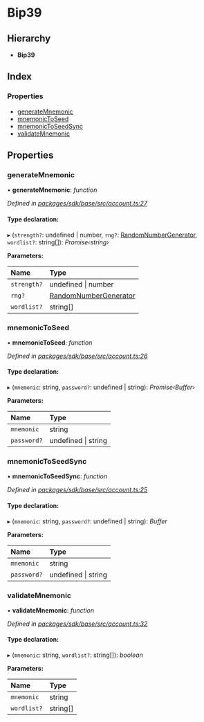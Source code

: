 # Bip39

## Hierarchy

* **Bip39**

## Index

### Properties

* [generateMnemonic]()
* [mnemonicToSeed]()
* [mnemonicToSeedSync]()
* [validateMnemonic]()

## Properties

### generateMnemonic

• **generateMnemonic**: _function_

_Defined in_ [_packages/sdk/base/src/account.ts:27_](https://github.com/celo-org/celo-monorepo/blob/master/packages/sdk/base/src/account.ts#L27)

#### Type declaration:

▸ \(`strength?`: undefined \| number, `rng?`: [RandomNumberGenerator](_account_.md#randomnumbergenerator), `wordlist?`: string\[\]\): _Promise‹string›_

**Parameters:**

| Name | Type |
| :--- | :--- |
| `strength?` | undefined \| number |
| `rng?` | [RandomNumberGenerator](_account_.md#randomnumbergenerator) |
| `wordlist?` | string\[\] |

### mnemonicToSeed

• **mnemonicToSeed**: _function_

_Defined in_ [_packages/sdk/base/src/account.ts:26_](https://github.com/celo-org/celo-monorepo/blob/master/packages/sdk/base/src/account.ts#L26)

#### Type declaration:

▸ \(`mnemonic`: string, `password?`: undefined \| string\): _Promise‹Buffer›_

**Parameters:**

| Name | Type |
| :--- | :--- |
| `mnemonic` | string |
| `password?` | undefined \| string |

### mnemonicToSeedSync

• **mnemonicToSeedSync**: _function_

_Defined in_ [_packages/sdk/base/src/account.ts:25_](https://github.com/celo-org/celo-monorepo/blob/master/packages/sdk/base/src/account.ts#L25)

#### Type declaration:

▸ \(`mnemonic`: string, `password?`: undefined \| string\): _Buffer_

**Parameters:**

| Name | Type |
| :--- | :--- |
| `mnemonic` | string |
| `password?` | undefined \| string |

### validateMnemonic

• **validateMnemonic**: _function_

_Defined in_ [_packages/sdk/base/src/account.ts:32_](https://github.com/celo-org/celo-monorepo/blob/master/packages/sdk/base/src/account.ts#L32)

#### Type declaration:

▸ \(`mnemonic`: string, `wordlist?`: string\[\]\): _boolean_

**Parameters:**

| Name | Type |
| :--- | :--- |
| `mnemonic` | string |
| `wordlist?` | string\[\] |


